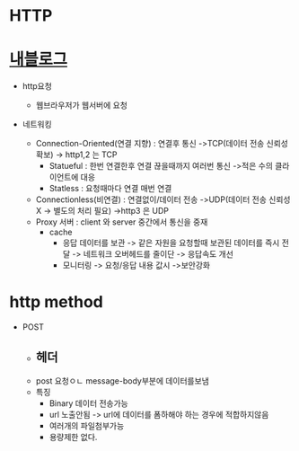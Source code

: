 # HTTP
# [내블로그](https://congsoony.github.io/http/index.html/)
- http요청
    - 웹브라우저가 웹서버에 요청


- 네트워킹
    - Connection-Oriented(연결 지향) : 연결후 통신 ->TCP(데이터 전송 신뢰성 확보) -> http1,2 는 TCP
        - Statueful : 한번 연결한후 연결 끊을때까지 여러번 통신 ->적은 수의 클라이언트에 대응
        - Statless : 요청때마다 연결 매번 연결 
    - Connectionless(비연결) : 연결없이/데이터 전송 ->UDP(데이터 전송 신뢰성 X -> 별도의 처리 필요) ->http3 은 UDP
    - Proxy 서버 : client 와 server 중간에서 통신을 중재
        - cache
            - 응답 데이터를 보관 -> 같은 자원을 요청할때 보관된 데이터를 즉시 전달 -> 네트워크 오버헤드를 줄이단 -> 응답속도 개선
            - 모니터링 -> 요청/응답 내용 값시 ->보안강화


# http method
- POST 
    - 헤더 
        - 
    - post 요청ㅇㄴ message-body부분에 데이터를보냄
    - 특징
        - Binary 데이터 전송가능
        - url 노출안됨 -> url에 데이터를 폼하해야 하는 경우에 적합하지않음
        - 여러개의 파일첨부가능
        - 용량제한 없다.

